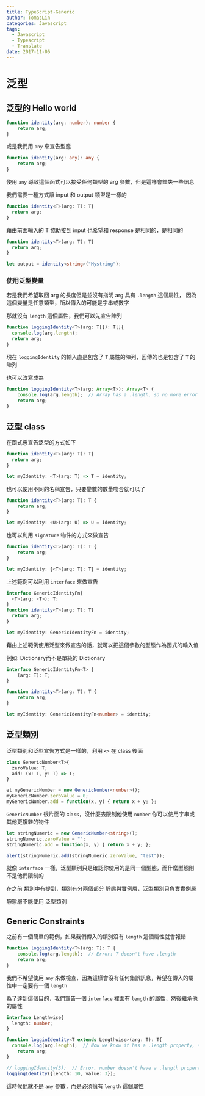 ```yaml
---
title: TypeScript-Generic
author: TomasLin
categories: Javascript
tags:
  - Javascript
  - Typescript
  - Translate
date: 2017-11-06
---
```


# 泛型

## 泛型的 Hello world

```typescript
function identity(arg: number): number {
    return arg;
}
```

或是我們用 `any` 來宣告型態

```typescript
function identity(arg: any): any {
    return arg;
}
```

使用 `any` 導致這個函式可以接受任何類型的 arg 參數，但是這樣會錯失一些訊息

我們需要一種方式讓 input 和 output 類型是一樣的

```typescript
function identity<T>(arg: T): T{
  return arg;
}
```

藉由前面輸入的 T 協助接到 input 也希望和 response 是相同的，是相同的

```typescript
function identity<T>(arg: T): T{
  return arg;
}

let output = identity<string>("Mystring");
```

### 使用泛型變量

若是我們希望取回 arg 的長度但是並沒有指明 arg 具有 `.length` 這個屬性，
因為這個變量是任意類型，所以傳入的可能是字串或數字

那就沒有 `length` 這個屬性，我們可以先宣告陣列

```typescript
function loggingIdentity<T>(arg: T[]): T[]{
  console.log(arg.length);
  return arg;
}
```

現在 `loggingIdentity` 的輸入直是包含了 `T` 屬性的陣列，回傳的也是包含了 `T` 的陣列

也可以改寫成為

```typescript
function loggingIdentity<T>(arg: Array<T>): Array<T> {
    console.log(arg.length);  // Array has a .length, so no more error
    return arg;
}
```

## 泛型 class

在函式忠宣告泛型的方式如下

```typescript
function identity<T>(arg: T): T{
  return arg;
}

let myIdentity: <T>(arg: T) => T = identity;
```

也可以使用不同的名稱宣告，只要變數的數量吻合就可以了

```typescript
function identity<T>(arg: T): T {
    return arg;
}

let myIdentity: <U>(arg: U) => U = identity;
```

也可以利用 `signature` 物件的方式來做宣告

```typescript
function identity<T>(arg: T): T {
    return arg;
}

let myIdentity: {<T>(arg: T): T} = identity;
```

上述範例可以利用 `interface` 來做宣告

```typescript
interface GenericIdentityFn{
  <T>(arg: <T>): T;
}
function identity<T>(arg: T): T{
  return arg;
}

let myIdentity: GenericIdentityFn = identity;
```

藉由上述範例使用泛型來做宣告的話，就可以把這個參數的型態作為函式的輸入值

例如: Dictionary<string>而不是單純的 Dictionary

```typescript
interface GenericIdentityFn<T> {
    (arg: T): T;
}

function identity<T>(arg: T): T {
    return arg;
}

let myIdentity: GenericIdentityFn<number> = identity;
```

## 泛型類別

泛型類別和泛型宣告方式是一樣的，利用 `<>` 在 class 後面

```typescript
class GenericNumber<T>{
  zeroValue: T;
  add: (x: T, y: T) => T;
}

et myGenericNumber = new GenericNumber<number>();
myGenericNumber.zeroValue = 0;
myGenericNumber.add = function(x, y) { return x + y; };
```

`GenericNumber` 很片面的 class，沒什麼去限制他使用 `number` 你可以使用字串或其他更複雜的物件

```typescript
let stringNumeric = new GenericNumber<string>();
stringNumeric.zeroValue = "";
stringNumeric.add = function(x, y) { return x + y; };

alert(stringNumeric.add(stringNumeric.zeroValue, "test"));
```

就像 `interface` 一樣，泛型類別只是確認你使用的是同一個型態，而什麼型態則不是他們限制的

在之前 [類別](./Typescript-Classes.md)中有提到，類別有分兩個部分 靜態與實例層，泛型類別只負責實例層

靜態層不能使用 泛型類別

## Generic Constraints

之前有一個簡單的範例，如果我們傳入的類別沒有 `length` 這個屬性就會報錯

```typescript
function loggingIdentity<T>(arg: T): T {
    console.log(arg.length);  // Error: T doesn't have .length
    return arg;
}
```

我們不希望使用 `any` 來做檢查，因為這樣會沒有任何錯誤訊息，希望在傳入的屬性中一定要有一個 `length`

為了達到這個目的，我們宣告一個 `interface` 裡面有 `length` 的屬性，然後繼承他的屬性

```typescript
interface Lengthwise{
  length: number;
}

function logginIdentity<T extends Lengthwise>(arg: T): T{
  console.log(arg.length);  // Now we know it has a .length property, so no more error
    return arg;
}

// loggingIdentity(3);  // Error, number doesn't have a .length property
loggingIdentity({length: 10, value: 3});
```
這時候他就不是 `any` 參數，而是必須擁有 `length` 這個屬性
